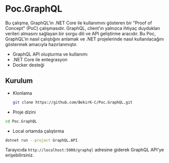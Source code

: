 # Poc.GraphQL

Bu çalışma, GraphQL'in .NET Core ile kullanımını gösteren bir "Proof of Concept" (PoC) çalışmasıdır. GraphQL, client'ın yalnızca ihtiyaç duydukları verileri almasını sağlayan bir sorgu dili ve API geliştirme aracıdır. Bu Poc, GraphQL'in nasıl çalıştığını anlamak ve .NET projelerinde nasıl kullanılacağını göstermek amacıyla hazırlanmıştır.


- GraphQL API oluşturma ve kullanımı
- .NET Core ile entegrasyon
- Docker desteği

## Kurulum

- Klonlama

   ```bash
   git clone https://github.com/BekirK-C/Poc.GraphQL.git
   ```
- Proje dizini

```bash
cd Poc.GraphQL
```

- Local ortamda çalıştırma
```bash
dotnet run --project GraphQL.API
```
Tarayıcıda ```http://localhost:5000/graphql``` adresine giderek GraphQL API'ye erişebilirsiniz.
